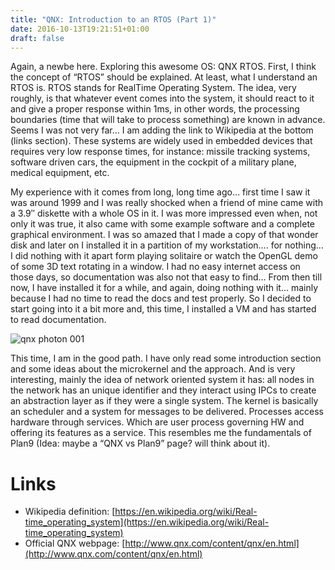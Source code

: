 ```yaml
---
title: "QNX: Introduction to an RTOS (Part 1)"
date: 2016-10-13T19:21:51+01:00
draft: false
---
```


Again, a newbe here. Exploring this awesome OS: QNX RTOS. First, I think the concept of “RTOS” should be explained. At least, what I understand an RTOS is. RTOS stands for RealTime Operating System. The idea, very roughly,  is that whatever event comes into the system, it should react to it and give a proper response within 1ms, in other words, the processing boundaries (time that will take to process something) are known in advance. Seems I was not very far… I am adding the link to Wikipedia at the bottom (links section). These systems are widely used in embedded devices that requires very low response times, for instance: missile tracking systems, software driven cars, the equipment in the cockpit of a military plane, medical equipment, etc.

My experience with it comes from long, long time ago… first time I saw it was around 1999 and I was really shocked when a friend of mine came with a 3.9″ diskette with a whole OS in it. I was more impressed even when, not only it was true, it also came with some example software and a complete graphical environment. I was so amazed that I made a copy of that wonder disk and later on I installed it in a partition of my workstation…. for nothing… I did nothing with it apart form playing solitaire or watch the OpenGL demo of some 3D text rotating in a window. I had no easy internet access on those days, so documentation was also not that easy to find… From then till now, I have installed it for a while, and again, doing nothing with it… mainly because I had no time to read the docs and test properly. So I decided to start going into it a bit more and, this time, I installed a VM and has started to read documentation.

![qnx photon 001](/img/qnx_Photon_001.png "The Photon graphical environment, very lightweight.")

This time, I am in the good path. I have only read some introduction section and some ideas about the microkernel and the approach. And is very interesting, mainly the idea of network oriented system it has: all nodes in the network has an unique identifier and they interact using IPCs to create an abstraction layer as if they were a single system. The kernel is basically an scheduler and a system for messages to be delivered. Processes access hardware through services. Which are user process governing HW and offering its features as a service. This resembles me the fundamentals of Plan9 (Idea: maybe a “QNX vs Plan9” page? will think about it).

# Links
* Wikipedia definition: [https://en.wikipedia.org/wiki/Real-time_operating_system](https://en.wikipedia.org/wiki/Real-time_operating_system)
* Official QNX webpage: [http://www.qnx.com/content/qnx/en.html](http://www.qnx.com/content/qnx/en.html)
